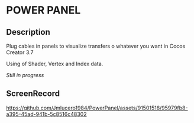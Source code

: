 # POWER PANEL
## Description
Plug cables in panels to visualize transfers o whatever you want in Cocos Creator 3.7

Using of Shader, Vertex and Index data.

*Still in progress*

## ScreenRecord



https://github.com/Jmlucero1984/PowerPanel/assets/91501518/95979fb8-a395-45ad-941b-5c8516c48302

